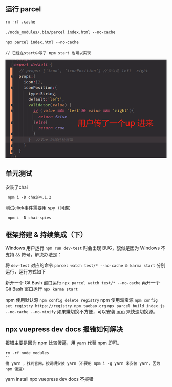 
## 运行 parcel

```
rm -rf .cache

./node_modules/.bin/parcel index.html --no-cache

npx parcel index.html --no-cache

// 已经在start中写了 npm start 也可以实现

```

![img.png](img.png)

## 单元测试

安装了chai

```
 npm i -D chai@4.1.2
```

测试click事件需要用 spy（间谍）

```
 npm i -D chai-spies
```

## 框架搭建 & 持续集成（下）

Windows 用户运行 `npm run dev-test` 时会出现 BUG，貌似是因为 Windows 不支持 `&&` 符号，解决办法是：

将 `dev-test` 对应的命令 `parcel watch test/* --no-cache & karma start` 分别运行，运行方式如下

新开一个 Git Bash 窗口运行 `npx parcel watch test/* --no-cache`
再开一个 Git Bash 窗口运行 `npx karma start`

npm 使用默认源  `npm config delete registry`
npm 使用淘宝源  `npm config set registry https://registry.npm.taobao.org`
`npx parcel build index.js --no-cache --no-minify`
如果嫌切换不方便，可以安装 [nrm](https://github.com/Pana/nrm) 来快速切换源。

## npx vuepress dev docs 报错如何解决

报错主要是因为 npm 比较傻逼，用 yarn 代替 npm 即可。

```
rm -rf node_modules
``
搜 yarn ，找到官网，按说明安装 yarn（不要用 npm i -g yarn 来安装 yarn，因为 npm 傻逼）
```

yarn install npx vuepress dev docs 不报错

```